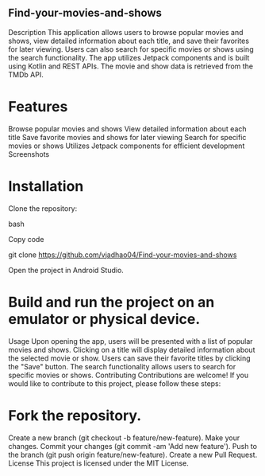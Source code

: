 
## Find-your-movies-and-shows

Description
This application allows users to browse popular movies and shows, view detailed information about each title, and save their favorites for later viewing. Users can also search for specific movies or shows using the search functionality. The app utilizes Jetpack components and is built using Kotlin and REST APIs. The movie and show data is retrieved from the TMDb API.

# Features
Browse popular movies and shows
View detailed information about each title
Save favorite movies and shows for later viewing
Search for specific movies or shows
Utilizes Jetpack components for efficient development
Screenshots


# Installation
Clone the repository:

bash

Copy code

git clone https://github.com/vjadhao04/Find-your-movies-and-shows 

Open the project in Android Studio.


# Build and run the project on an emulator or physical device.

Usage
Upon opening the app, users will be presented with a list of popular movies and shows.
Clicking on a title will display detailed information about the selected movie or show.
Users can save their favorite titles by clicking the "Save" button.
The search functionality allows users to search for specific movies or shows.
Contributing
Contributions are welcome! If you would like to contribute to this project, please follow these steps:

# Fork the repository.
Create a new branch (git checkout -b feature/new-feature).
Make your changes.
Commit your changes (git commit -am 'Add new feature').
Push to the branch (git push origin feature/new-feature).
Create a new Pull Request.
License
This project is licensed under the MIT License.

